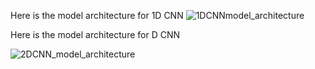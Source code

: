 Here is the model architecture for 1D CNN
![1DCNNmodel_architecture](https://github.com/AbdulMannanJunaid/PNEUMONIA_DETECTION_USING_DEEP_LEARNING/assets/125243022/8e235bb7-e753-4a1e-9eb7-9e0066286e41)

Here is the model architecture for D CNN

![2DCNN_model_architecture](https://github.com/AbdulMannanJunaid/PNEUMONIA_DETECTION_USING_DEEP_LEARNING/assets/125243022/ac8892f0-6971-4e0d-99a5-3e2bdfab581f)
